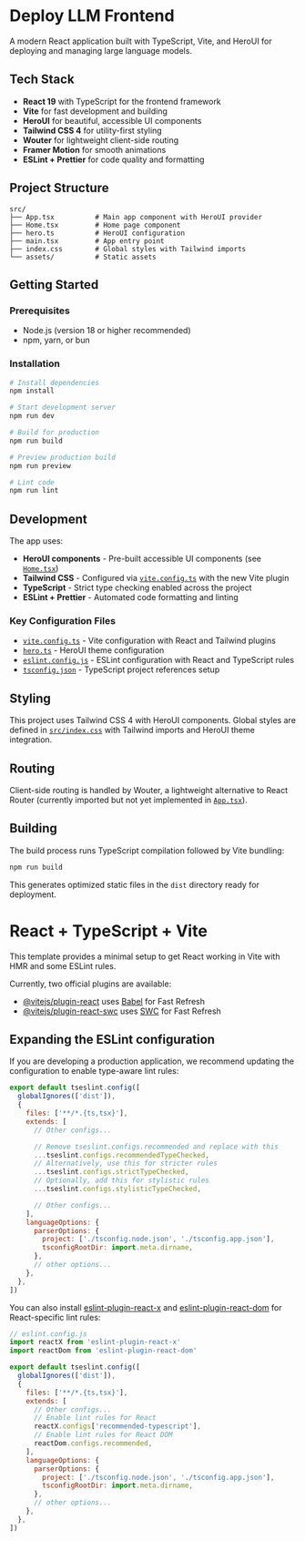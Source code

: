 # Deploy LLM Frontend

A modern React application built with TypeScript, Vite, and HeroUI for deploying and managing large language models.

## Tech Stack

- **React 19** with TypeScript for the frontend framework
- **Vite** for fast development and building
- **HeroUI** for beautiful, accessible UI components
- **Tailwind CSS 4** for utility-first styling
- **Wouter** for lightweight client-side routing
- **Framer Motion** for smooth animations
- **ESLint + Prettier** for code quality and formatting

## Project Structure

```
src/
├── App.tsx          # Main app component with HeroUI provider
├── Home.tsx         # Home page component
├── hero.ts          # HeroUI configuration
├── main.tsx         # App entry point
├── index.css        # Global styles with Tailwind imports
└── assets/          # Static assets
```

## Getting Started

### Prerequisites

- Node.js (version 18 or higher recommended)
- npm, yarn, or bun

### Installation

```bash
# Install dependencies
npm install

# Start development server
npm run dev

# Build for production
npm run build

# Preview production build
npm run preview

# Lint code
npm run lint
```

## Development

The app uses:
- **HeroUI components** - Pre-built accessible UI components (see [`Home.tsx`](src/Home.tsx))
- **Tailwind CSS** - Configured via [`vite.config.ts`](vite.config.ts) with the new Vite plugin
- **TypeScript** - Strict type checking enabled across the project
- **ESLint + Prettier** - Automated code formatting and linting

### Key Configuration Files

- [`vite.config.ts`](vite.config.ts) - Vite configuration with React and Tailwind plugins
- [`hero.ts`](src/hero.ts) - HeroUI theme configuration
- [`eslint.config.js`](eslint.config.js) - ESLint configuration with React and TypeScript rules
- [`tsconfig.json`](tsconfig.json) - TypeScript project references setup

## Styling

This project uses Tailwind CSS 4 with HeroUI components. Global styles are defined in [`src/index.css`](src/index.css) with Tailwind imports and HeroUI theme integration.

## Routing

Client-side routing is handled by Wouter, a lightweight alternative to React Router (currently imported but not yet implemented in [`App.tsx`](src/App.tsx)).

## Building

The build process runs TypeScript compilation followed by Vite bundling:

```bash
npm run build
```

This generates optimized static files in the `dist` directory ready for deployment.

# React + TypeScript + Vite

This template provides a minimal setup to get React working in Vite with HMR and some ESLint rules.

Currently, two official plugins are available:

- [@vitejs/plugin-react](https://github.com/vitejs/vite-plugin-react/blob/main/packages/plugin-react) uses [Babel](https://babeljs.io/) for Fast Refresh
- [@vitejs/plugin-react-swc](https://github.com/vitejs/vite-plugin-react/blob/main/packages/plugin-react-swc) uses [SWC](https://swc.rs/) for Fast Refresh

## Expanding the ESLint configuration

If you are developing a production application, we recommend updating the configuration to enable type-aware lint rules:

```js
export default tseslint.config([
  globalIgnores(['dist']),
  {
    files: ['**/*.{ts,tsx}'],
    extends: [
      // Other configs...

      // Remove tseslint.configs.recommended and replace with this
      ...tseslint.configs.recommendedTypeChecked,
      // Alternatively, use this for stricter rules
      ...tseslint.configs.strictTypeChecked,
      // Optionally, add this for stylistic rules
      ...tseslint.configs.stylisticTypeChecked,

      // Other configs...
    ],
    languageOptions: {
      parserOptions: {
        project: ['./tsconfig.node.json', './tsconfig.app.json'],
        tsconfigRootDir: import.meta.dirname,
      },
      // other options...
    },
  },
])
```

You can also install [eslint-plugin-react-x](https://github.com/Rel1cx/eslint-react/tree/main/packages/plugins/eslint-plugin-react-x) and [eslint-plugin-react-dom](https://github.com/Rel1cx/eslint-react/tree/main/packages/plugins/eslint-plugin-react-dom) for React-specific lint rules:

```js
// eslint.config.js
import reactX from 'eslint-plugin-react-x'
import reactDom from 'eslint-plugin-react-dom'

export default tseslint.config([
  globalIgnores(['dist']),
  {
    files: ['**/*.{ts,tsx}'],
    extends: [
      // Other configs...
      // Enable lint rules for React
      reactX.configs['recommended-typescript'],
      // Enable lint rules for React DOM
      reactDom.configs.recommended,
    ],
    languageOptions: {
      parserOptions: {
        project: ['./tsconfig.node.json', './tsconfig.app.json'],
        tsconfigRootDir: import.meta.dirname,
      },
      // other options...
    },
  },
])
```
